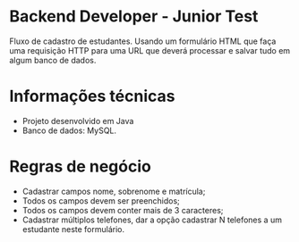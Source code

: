 # Backend Developer - Junior Test

Fluxo de cadastro de estudantes. Usando um formulário HTML que faça uma requisição HTTP para uma URL que deverá processar e salvar tudo em algum banco de dados.

# Informações técnicas 

- Projeto desenvolvido em Java
- Banco de dados: MySQL.

# Regras de negócio 

- Cadastrar campos nome, sobrenome e matrícula;
- Todos os campos devem ser preenchidos;
- Todos os campos devem conter mais de 3 caracteres;
- Cadastrar múltiplos telefones, dar a opção cadastrar N telefones a um estudante neste formulário.
